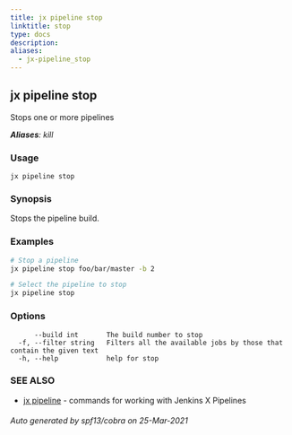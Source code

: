 ```yaml
---
title: jx pipeline stop
linktitle: stop
type: docs
description: 
aliases:
  - jx-pipeline_stop
---
```


## jx pipeline stop

Stops one or more pipelines

***Aliases**: kill*

### Usage

```
jx pipeline stop
```

### Synopsis

Stops the pipeline build.

### Examples

  ```bash
  # Stop a pipeline
  jx pipeline stop foo/bar/master -b 2
  
  # Select the pipeline to stop
  jx pipeline stop

  ```
### Options

```
      --build int       The build number to stop
  -f, --filter string   Filters all the available jobs by those that contain the given text
  -h, --help            help for stop
```

### SEE ALSO

* [jx pipeline](..)	 - commands for working with Jenkins X Pipelines

###### Auto generated by spf13/cobra on 25-Mar-2021
